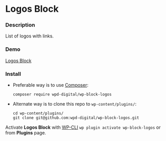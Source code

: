 # Logos Block

### Description

List of logos with links.

### Demo

[Logos Block](https://demo.wpd.digital/logos-block/)

### Install

- Preferable way is to use [Composer](https://getcomposer.org/):

    ````
    composer require wpd-digital/wp-block-logos
    ````

- Alternate way is to clone this repo to `wp-content/plugins/`:

    ````
    cd wp-content/plugins/
    git clone git@github.com:wpd-digital/wp-block-logos.git
    ````

Activate **Logos Block** with [WP-CLI](https://make.wordpress.org/cli/handbook/)
`wp plugin activate wp-block-logos` or from **Plugins** page.

